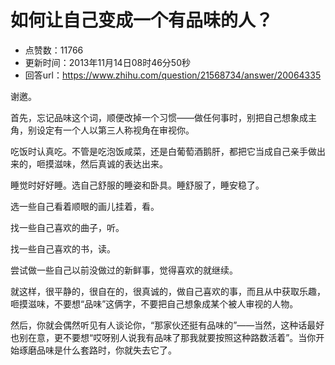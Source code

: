 # 如何让自己变成一个有品味的人？
- 点赞数：11766
- 更新时间：2013年11月14日08时46分50秒
- 回答url：https://www.zhihu.com/question/21568734/answer/20064335
<body>
 <p data-pid="rNqZb1yX">谢邀。</p>
 <p data-pid="vM7dI1rr">首先，忘记品味这个词，顺便改掉一个习惯——做任何事时，别把自己想象成主角，别设定有一个人以第三人称视角在审视你。</p>
 <p data-pid="OFS3vts5">吃饭时认真吃。不管是吃泡饭咸菜，还是白葡萄酒鹅肝，都把它当成自己亲手做出来的，咂摸滋味，然后真诚的表达出来。</p>
 <p data-pid="Rfyz75CF">睡觉时好好睡。选自己舒服的睡姿和卧具。睡舒服了，睡安稳了。</p>
 <p data-pid="oIY0lhXw">选一些自己看着顺眼的画儿挂着，看。</p>
 <p data-pid="JyUO_Sjq">找一些自己喜欢的曲子，听。</p>
 <p data-pid="JVY1ipAk">找一些自己喜欢的书，读。</p>
 <p data-pid="p2HodEBm">尝试做一些自己以前没做过的新鲜事，觉得喜欢的就继续。</p>
 <p data-pid="OAC4OrHe">就这样，很平静的，很自在的，很真诚的，做自己喜欢的事，而且从中获取乐趣，咂摸滋味，不要想“品味”这俩字，不要把自己想象成某个被人审视的人物。</p>
 <p data-pid="qrAabqoh">然后，你就会偶然听见有人谈论你，“那家伙还挺有品味的”——当然，这种话最好也别在意，更不要想“哎呀别人说我有品味了那我就要按照这种路数活着”。当你开始琢磨品味是什么套路时，你就失去它了。</p>
</body>